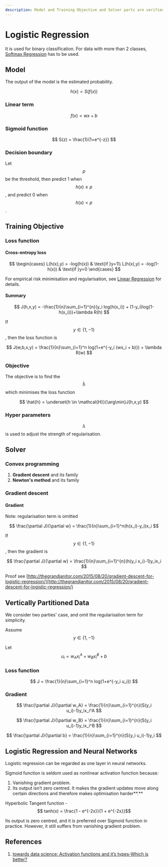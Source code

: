 ```yaml
---
description: Model and Training Objective and Solver parts are verified on 1/4/2020.
---
```


# Logistic Regression

It is used for binary classification. For data with more than 2 classes, [Softmax Regression](softmax-regression.md) has to be used.

## Model

The output of the model is the estimated probability.

$$
h(x) = S(f(x))
$$

### Linear term

$$
f(x) = wx+b
$$

### Sigmoid function

$$
S(z) = \frac{1}{1+e^{-z}}
$$

### Decision boundary

Let $$p$$ be the threshold, then predict 1 when $$h(x) \geq p$$ , and predict 0 when $$h(x) < p$$ .

## Training Objective

### Loss function

#### Cross-entropy loss

$$
\begin{cases}
  L(h(x),y) = -log(h(x)) & \text{if }y=1\\
  L(h(x),y) = -log(1-h(x)) & \text{if }y=0
\end{cases}
$$

For empirical risk minimisation and regularisation, see [Linear Regression](../linear-regression/) for details.

#### Summary

$$
J(h,x,y) = -\frac{1}{n}\sum_{i=1}^{n}(y_i log(h(x_i)) + (1-y_i)log(1-h(x_i)))+\lambda R(h)
$$

If $$y \in \{1, -1\}$$ , then the loss function is

$$
J(w,b,x,y) = \frac{1}{n}\sum_{i=1}^n log(1+e^{-y_i (wx_i + b)}) + \lambda R(w)
$$

### Objective

The objective is to find the $$\hat{h}$$ which minimises the loss function

$$
\hat{h} = \underset{h \in \mathcal{H}}{\arg\min}J(h,x,y)
$$

### Hyper parameters

$$\lambda$$ is used to adjust the strength of regularisation.

## Solver

### Convex programming

1. **Gradient descent** and its family
2. **Newton's method** and its family

### Gradient descent

#### Gradient

Note: regularisation term is omitted

$$
\frac{\partial J}{\partial w} = \frac{1}{n}\sum_{i=1}^n(h(x_i)-y_i)x_i
$$

If $$y \in \{1, -1\}$$ , then the gradient is

$$
\frac{\partial J}{\partial w} = \frac{1}{n}\sum_{i=1}^{n}(h(y_i x_i)-1)y_ix_i
$$

Proof see [http://thegrandjanitor.com/2015/08/20/gradient-descent-for-logistic-regression/](http://thegrandjanitor.com/2015/08/20/gradient-descent-for-logistic-regression/)

## Vertically Partitioned Data

We consider two parties' case, and omit the regularisation term for simplicity.

Assume $$y \in \{1, -1\}$$

Let $$u_i = w_A x_i^A + w_B x_i^B + b$$

### Loss function

$$
J = \frac{1}{n}\sum_{i=1}^n log(1+e^{-y_i u_i})
$$

### Gradient

$$
\frac{\partial J}{\partial w_A} = \frac{1}{n}\sum_{i=1}^{n}(S(y_i u_i)-1)y_ix_i^A
$$

$$
\frac{\partial J}{\partial w_B} = \frac{1}{n}\sum_{i=1}^{n}(S(y_i u_i)-1)y_ix_i^B
$$

$$
\frac{\partial J}{\partial b} = \frac{1}{n}\sum_{i=1}^{n}(S(y_i u_i)-1)y_i
$$

## Logistic Regression and Neural Networks

Logistic regression can be regarded as one layer in neural networks.

Sigmoid function is seldom used as nonlinear activation function because:

1. Vanishing gradient problem.
2. Its output isn’t zero centred. It makes the gradient updates move along certain directions and therefore makes optimisation harder**.**

Hyperbolic Tangent function - $$ tanh(x) = \frac{1 - e^{-2x}}{1 + e^{-2x}}$$ 

Its output is zero centred, and it is preferred over Sigmoid function in practice. However, it still suffers from vanishing gradient problem.

## References

1. [towards data science: Activation functions and it’s types-Which is better?](https://towardsdatascience.com/activation-functions-and-its-types-which-is-better-a9a5310cc8f)

